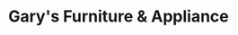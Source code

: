 ---
title: "Gary's Furniture & Appliance"
url: /presque-isle/garys-furniture-and-appliance/
shop: furniture
---
